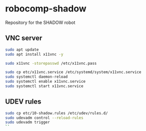# robocomp-shadow

Repository for the SHADOW robot
## VNC server
```bash
sudo apt update
sudo apt install x11vnc -y

sudo x11vnc -storepasswd /etc/x11vnc.pass

sudo cp etc/x11vnc.service /etc/systemd/system/x11vnc.service
sudo systemctl daemon-reload
sudo systemctl enable x11vnc.service 
sudo systemctl start x11vnc.service  

```
## UDEV rules
```bash
sudo cp etc/10-shadow.rules /etc/udev/rules.d/
sudo udevadm control --reload-rules
sudo udevadm trigger
``
